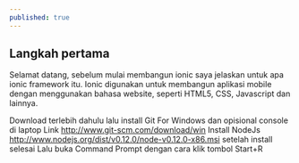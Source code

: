 ```yaml
---
published: true
---
```

## Langkah pertama

Selamat datang, sebelum mulai membangun ionic saya jelaskan untuk apa ionic framework itu. Ionic digunakan untuk membangun aplikasi mobile dengan menggunakan bahasa website, seperti HTML5, CSS, Javascript dan lainnya.

Download terlebih dahulu lalu install Git For Windows dan opisional console di laptop Link http://www.git-scm.com/download/win
Install NodeJs http://www.nodejs.org/dist/v0.12.0/node-v0.12.0-x86.msi setelah install selesai
Lalu buka Command Prompt dengan cara klik tombol  Start+R

